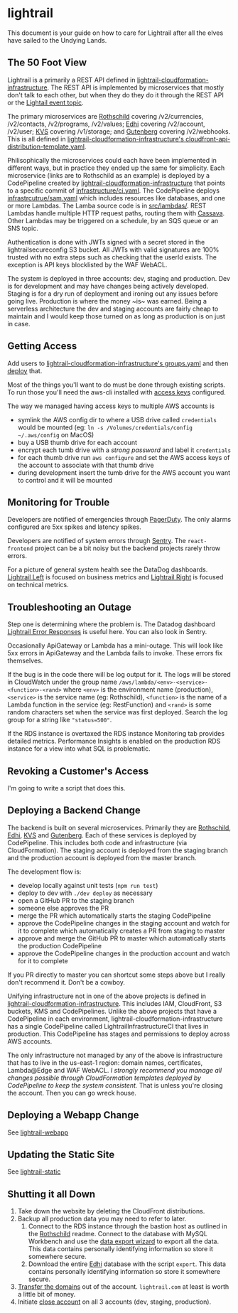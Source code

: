 # lightrail
This document is your guide on how to care for Lightrail after all the elves have sailed to the Undying Lands.

## The 50 Foot View

Lightrail is a primarily a REST API defined in [lightrail-cloudformation-infrastructure](https://github.com/Giftbit/lightrail-cloudformation-infrastructure/blob/master/modules/cloudfront-api-distribution-template.yaml).  The REST API is implemented by microservices that mostly don't talk to each other, but when they do they do it through the REST API or the [Lightail event topic](https://github.com/Giftbit/lightrail-cloudformation-infrastructure/blob/master/lightrail-stack.yaml#L194).

The primary microservices are [Rothschild](https://github.com/Giftbit/internal-rothschild) covering /v2/currencies, /v2/contacts, /v2/programs, /v2/values; [Edhi](https://github.com/Giftbit/internal-edhi) covering /v2/account, /v2/user; [KVS](https://github.com/Giftbit/internal-kvs) covering /v1/storage; and [Gutenberg](https://github.com/Giftbit/internal-gutenberg/) covering /v2/webhooks.  This is all defined in [lightrail-cloudformation-infrastructure's cloudfront-api-distribution-template.yaml](https://github.com/Giftbit/lightrail-cloudformation-infrastructure/blob/master/modules/cloudfront-api-distribution-template.yaml#L102).

Philisophically the microservices could each have been implemented in different ways, but in practice they ended up the same for simplicity.  Each microservice (links are to Rothschild as an example) is deployed by a CodePipeline created by [lightrail-cloudformation-infrastructure](https://github.com/Giftbit/lightrail-cloudformation-infrastructure/blob/master/modules/rothschild.yaml#L122) that points to a specific commit of [infrastructure/ci.yaml](https://github.com/Giftbit/internal-rothschild/blob/staging/infrastructure/ci.yaml).  The CodePipeline deploys [infrastrcutrue/sam.yaml](https://github.com/Giftbit/internal-rothschild/blob/staging/infrastructure/sam.yaml) which includes resources like databases, and one or more Lambdas.  The Lamba source code is in [src/lambdas/](https://github.com/Giftbit/internal-rothschild/tree/staging/src/lambdas).  REST Lambdas handle multiple HTTP request paths, routing them with [Cassava](https://github.com/Giftbit/cassava).  Other Lambdas may be triggered on a schedule, by an SQS queue or an SNS topic.

Authentication is done with JWTs signed with a secret stored in the lightrailsecureconfig S3 bucket.  All JWTs with valid signatures are 100% trusted with no extra steps such as checking that the userId exists.  The exception is API keys blocklisted by the WAF WebACL.

The system is deployed in three accounts: dev, staging and production.  Dev is for development and may have changes being actively developed.  Staging is for a dry run of deployment and ironing out any issues before going live.  Production is where the money ~is~ was earned.  Being a serverless architecture the dev and staging accounts are fairly cheap to maintain and I would keep those turned on as long as production is on just in case.

## Getting Access

Add users to [lightrail-cloudformation-infrastructure's groups.yaml](https://github.com/Giftbit/lightrail-cloudformation-infrastructure/blob/master/modules/groups.yaml) and then [deploy](#deploying-a-backend-change) that.

Most of the things you'll want to do must be done through existing scripts.  To run those you'll need the aws-cli installed with [access keys](https://console.aws.amazon.com/iam/home?region=us-west-2#/security_credentials) configured.

The way we managed having access keys to multiple AWS accounts is
- symlink the AWS config dir to where a USB drive called `credentials` would be mounted (eg: `ln -s /Volumes/credentials/config ~/.aws/config` on MacOS)
- buy a USB thumb drive for each account
- encrypt each tumb drive with a *strong password* and label it `credentials`
- for each thumb drive run `aws configure` and set the AWS access keys of the account to associate with that thumb drive
- during development insert the tumb drive for the AWS account you want to control and it will be mounted

## Monitoring for Trouble

Developers are notified of emergencies through [PagerDuty](https://giftbit.pagerduty.com).  The only alarms configured are 5xx spikes and latency spikes.

Developers are notified of system errors through [Sentry](https://sentry.io/organizations/giftbit/issues/).  The `react-frontend` project can be a bit noisy but the backend projects rarely throw errors.

For a picture of general system health see the DataDog dashboards.  [Lightrail Left](https://app.datadoghq.com/dashboard/qe9-ueb-qh3/lightrail-left) is focused on business metrics and [Lightrail Right](https://app.datadoghq.com/dashboard/w4b-e9j-3wy/lightrail-right) is focused on technical metrics.

## Troubleshooting an Outage

Step one is determining where the problem is.  The Datadog dashboard [Lightrail Error Responses](https://app.datadoghq.com/dashboard/mbb-7vd-zjb/lightrail-error-responses) is useful here.  You can also look in Sentry.

Occasionally ApiGateway or Lambda has a mini-outage.  This will look like 5xx errors in ApiGateway and the Lambda fails to invoke.  These errors fix themselves.

If the bug is in the code there will be log output for it.  The logs will be stored in CloudWatch under the group name `/aws/lambda/<env>-<service>-<function>-<rand>` where `<env>` is the environment name (production), `<service>` is the service name (eg: Rothschild), `<function>` is the name of a Lambda function in the service (eg: RestFunction) and `<rand>` is some random characters set when the service was first deployed.  Search the log group for a string like `"status=500"`.

If the RDS instance is overtaxed the RDS instance Monitoring tab provides detailed metrics.  Performance Insights is enabled on the production RDS instance for a view into what SQL is problematic.

## Revoking a Customer's Access

I'm going to write a script that does this.

## Deploying a Backend Change

The backend is built on several microservices.  Primarily they are [Rothschild](https://github.com/Giftbit/internal-rothschild), [Edhi](https://github.com/Giftbit/internal-edhi), [KVS](https://github.com/Giftbit/internal-kvs) and [Gutenberg](https://github.com/Giftbit/internal-gutenberg/).  Each of these services is deployed by CodePipeline.  This includes both code and infrastructure (via CloudFormation).  The staging account is deployed from the staging branch and the production account is deployed from the master branch.

The development flow is:
- develop locally against unit tests (`npm run test`)
- deploy to dev with `./dev deploy` as necessary
- open a GitHub PR to the staging branch
- someone else approves the PR
- merge the PR which automatically starts the staging CodePipeline
- approve the CodePipeline changes in the staging account and watch for it to complete which automatically creates a PR from staging to master
- approve and merge the GitHub PR to master which automatically starts the production CodePipeline
- approve the CodePipeline changes in the production account and watch for it to complete

If you PR directly to master you can shortcut some steps above but I really don't recommend it.  Don't be a cowboy.

Unifying infrastructure not in one of the above projects is defined in [lightrail-cloudformation-infrastructure](https://github.com/Giftbit/lightrail-cloudformation-infrastructure/).  This includes IAM, CloudFront, S3 buckets, KMS and CodePipelines.  Unlike the above projects that have a CodePipeline in each environment, lightrail-cloudformation-infrastructure has a single CodePipeline called LightrailInfrastructureCI that lives in production.  This CodePipeline has stages and permissions to deploy across AWS accounts.

The only infrastructure not managed by any of the above is infrastructure that has to live in the us-east-1 region: domain names, certificates, Lambda@Edge and WAF WebACL.  *I strongly recommend you manage all changes possible through CloudFormation templates deployed by CodePipeline to keep the system consistent.*  That is unless you're closing the account.  Then you can go wreck house.

## Deploying a Webapp Change

See [lightrail-webapp](https://github.com/Giftbit/lightrail-webapp/)

## Updating the Static Site

See [lightrail-static](https://github.com/Giftbit/lightrail-static)

## Shutting it all Down
1. Take down the website by deleting the CloudFront distributions.
2. Backup all production data you may need to refer to later.
    1. Connect to the RDS instance through the bastion host as outlined in the [Rothschild](https://github.com/Giftbit/internal-rothschild) readme.  Connect to the database with MySQL Workbench and use the [data export wizard](https://dev.mysql.com/doc/workbench/en/wb-admin-export-import-management.html) to export all the data.  This data contains personally identifying information so store it somewhere secure.
    2. Download the entire [Edhi](https://github.com/Giftbit/internal-edhi) database with the script `export`.  This data contains personally identifying information so store it somewhere secure.
3. [Transfer the domains](https://docs.aws.amazon.com/Route53/latest/DeveloperGuide/domain-transfer-to-route-53.html) out of the account.  `lightrail.com` at least is worth a little bit of money.
4. Initiate [close account](https://aws.amazon.com/premiumsupport/knowledge-center/close-aws-account/) on all 3 accounts (dev, staging, production).
